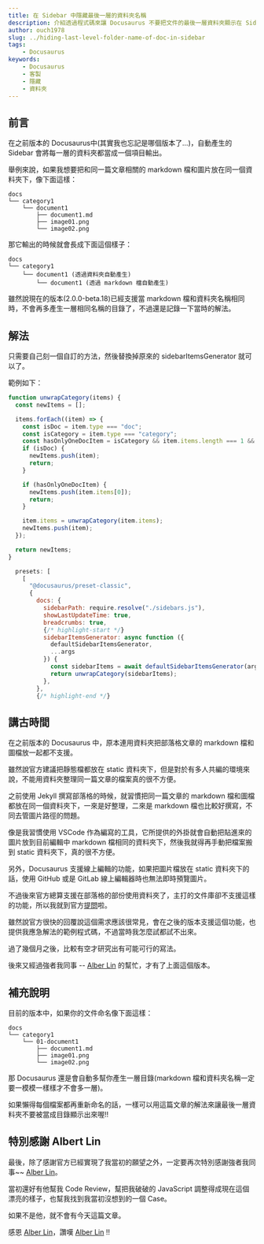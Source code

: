 ```yaml
---
title: 在 Sidebar 中隱藏最後一層的資料夾名稱
description: 介紹透過程式碼來讓 Docusaurus 不要把文件的最後一層資料夾顯示在 Sidebar 中的方法。
author: ouch1978
slug: ../hiding-last-level-folder-name-of-doc-in-sidebar
tags: 
    - Docusaurus
keywords: 
    - Docusaurus
    - 客製
    - 隱藏
    - 資料夾
---
```


## 前言

在之前版本的 Docusaurus中(其實我也忘記是哪個版本了...)，自動產生的 Sidebar 會將每一層的資料夾都當成一個項目輸出。

舉例來說，如果我想要把和同一篇文章相關的 markdown 檔和圖片放在同一個資料夾下，像下面這樣：

```
docs
└── category1
    └── document1
        ├── document1.md
        ├── image01.png
        └── image02.png
```

那它輸出的時候就會長成下面這個樣子：

```
docs
└── category1
    └── document1 (透過資料夾自動產生)
        └── document1 (透過 markdown 檔自動產生)
```

雖然說現在的版本(2.0.0-beta.18)已經支援當 markdown 檔和資料夾名稱相同時，不會再多產生一層相同名稱的目錄了，不過還是記錄一下當時的解法。

## 解法

只需要自己刻一個自訂的方法，然後替換掉原來的 sidebarItemsGenerator 就可以了。

範例如下：

```jsx title="docusaurus.config.js"
function unwrapCategory(items) {
  const newItems = [];

  items.forEach((item) => {
    const isDoc = item.type === "doc";
    const isCategory = item.type === "category";
    const hasOnlyOneDocItem = isCategory && item.items.length === 1 && item.items[0].type === "doc";
    if (isDoc) {
      newItems.push(item);
      return;
    }

    if (hasOnlyOneDocItem) {
      newItems.push(item.items[0]);
      return;
    }

    item.items = unwrapCategory(item.items);
    newItems.push(item);
  });

  return newItems;
}
```

```jsx title="docusaurus.config.js"
  presets: [
    [
      "@docusaurus/preset-classic",
      {
        docs: {
          sidebarPath: require.resolve("./sidebars.js"),
          showLastUpdateTime: true,
          breadcrumbs: true,
          {/* highlight-start */}
          sidebarItemsGenerator: async function ({
            defaultSidebarItemsGenerator,
            ...args
          }) {
            const sidebarItems = await defaultSidebarItemsGenerator(args);
            return unwrapCategory(sidebarItems);
          },
        },
        {/* highlight-end */}
```

## 講古時間

在之前版本的 Docusaurus 中，原本連用資料夾把部落格文章的 markdown 檔和圖檔放一起都不支援。

雖然說官方建議把靜態檔都放在 static 資料夾下，但是對於有多人共編的環境來說，不能用資料夾整理同一篇文章的檔案真的很不方便。

之前使用 Jekyll 撰寫部落格的時候，就習慣把同一篇文章的 markdown 檔和圖檔都放在同一個資料夾下，一來是好整理，二來是 markdown 檔也比較好撰寫，不同去管圖片路徑的問題。

像是我習慣使用 VSCode 作為編寫的工具，它所提供的外掛就會自動把貼進來的圖片放到目前編輯中 markdown 檔相同的資料夾下，然後我就得再手動把檔案搬到 static 資料夾下，真的很不方便。

另外，Docusaurus 支援線上編輯的功能，如果把圖片檔放在 static 資料夾下的話，使用 GitHub 或是 GitLab 線上編輯器時也無法即時預覽圖片。

不過後來官方總算支援在部落格的部份使用資料夾了，主打的文件庫卻不支援這樣的功能，所以我就到官方[提問](https://github.com/facebook/docusaurus/discussions/5327 "Is it possible to ignore the last level of folder when using autogenerated sidebars?")啦。

雖然說官方很快的回覆說這個需求應該很常見，會在之後的版本支援這個功能，也提供我應急解法的範例程式碼，不過當時我怎麼試都試不出來。

過了幾個月之後，比較有空才研究出有可能可行的寫法。

後來又經過強者我同事 -- [Alber Lin](https://gitlab.com/Albert-Lin) 的幫忙，才有了上面這個版本。

## 補充說明

目前的版本中，如果你的文件命名像下面這樣：

```
docs
└── category1
    └── 01-document1
        ├── document1.md
        ├── image01.png
        └── image02.png
```

那 Docusaurus 還是會自動多幫你產生一層目錄(markdown 檔和資料夾名稱一定要一模模一樣樣才不會多一層)。

如果懶得每個檔案都再重新命名的話，一樣可以用這篇文章的解法來讓最後一層資料夾不要被當成目錄顯示出來喔!!

## 特別感謝 Albert Lin

最後，除了感謝官方已經實現了我當初的願望之外，一定要再次特別感謝強者我同事~~ [Alber Lin](https://gitlab.com/Albert-Lin)。

當初還好有他幫我 Code Review，幫把我破破的 JavaScript  調整得成現在這個漂亮的樣子，也幫我找到我當初沒想到的一個 Case。

如果不是他，就不會有今天這篇文章。

感恩 [Alber Lin](https://gitlab.com/Albert-Lin)，讚嘆 [Alber Lin](https://gitlab.com/Albert-Lin) !!
